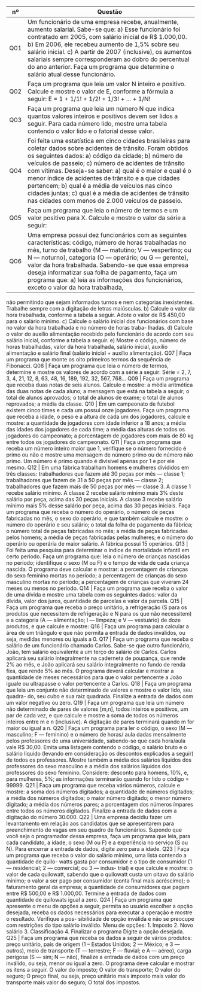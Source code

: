 nº | Questão
----| ------
Q01 | Um funcionário de uma empresa recebe, anualmente, aumento salarial. Sabe-se que: a) Esse funcionário foi contratado em 2005, com salário inicial de R$ 1.000,00. b) Em 2006, ele recebeu aumento de 1,5% sobre seu salário inicial. c) A partir de 2007 (inclusive), os aumentos salariais sempre corresponderam ao dobro do percentual do ano anterior. Faça um programa que determine o salário atual desse funcionário.
Q02 | Faça um programa que leia um valor N inteiro e positivo. Calcule e mostre o valor de E, conforme a fórmula a seguir: E = 1 + 1/1! + 1/2! + 1/3! + ... + 1/N!
Q03 | Faça um programa que leia um número N que indica quantos valores inteiros e positivos devem ser lidos a seguir. Para cada número lido, mostre uma tabela contendo o valor lido e o fatorial desse valor.
Q04 | Foi feita uma estatística em cinco cidades brasileiras para coletar dados sobre acidentes de trânsito. Foram obtidos os seguintes dados: a) código da cidade; b) número de veículos de passeio; c) número de acidentes de trânsito com vítimas. Deseja-se saber: a) qual é o maior e qual é o menor índice de acidentes de trânsito e a que cidades pertencem; b) qual é a média de veículos nas cinco cidades juntas; c) qual é a média de acidentes de trânsito nas cidades com menos de 2.000 veículos de passeio.
Q05 | Faça um programa que leia o número de termos e um valor positivo para X. Calcule e mostre o valor da série a seguir:
Q06 | Uma empresa possui dez funcionários com as seguintes características: código, número de horas trabalhadas no mês, turno de trabalho (M — matutino; V — vespertino; ou N — noturno), categoria (O — operário; ou G — gerente), valor da hora trabalhada. Sabendo-se que essa empresa deseja informatizar sua folha de pagamento, faça um programa que: a) leia as informações dos funcionários, exceto o valor da hora trabalhada,
não permitindo que sejam informados turnos e nem categorias inexistentes. Trabalhe
sempre com a digitação de letras maiúsculas. b) Calcule o valor da hora trabalhada,
conforme a tabela a seguir. Adote o valor de R$ 450,00 para o salário mínimo. c) Calcule o
salário inicial dos funcionários com base no valor da hora trabalhada e no número de horas
traba- lhadas. d) Calcule o valor do auxílio alimentação recebido pelo funcionário de acordo
com seu salário inicial, conforme a tabela a seguir. e) Mostre o código, número de horas
trabalhadas, valor da hora trabalhada, salário inicial, auxílio alimentação e salário final
(salário inicial + auxílio alimentação).
Q07 | Faça um programa que monte os oito primeiros termos da sequência de Fibonacci.
Q08 | Faça um programa que leia o número de termos, determine e mostre os valores de
acordo com a série a seguir: Série = 2, 7, 3, 4, 21, 12, 8, 63, 48, 16, 189, 192, 32, 567,
768…
Q09 | Faça um programa que receba duas notas de seis alunos. Calcule e mostre: a média
aritmética das duas notas de cada aluno; a mensagem que está na tabela a seguir; o total
de alunos aprovados; o total de alunos de exame; o total de alunos reprovados; a média da
classe.
Q10 | Em um campeonato de futebol existem cinco times e cada um possui onze jogadores.
Faça um programa que receba a idade, o peso e a altura de cada um dos jogadores, calcule
e mostre: a quantidade de jogadores com idade inferior a 18 anos; a média das idades dos
jogadores de cada time; a média das alturas de todos os jogadores do campeonato; a
porcentagem de jogadores com mais de 80 kg entre todos os jogadores do campeonato.
Q11 | Faça um programa que receba um número inteiro maior que 1, verifique se o número
fornecido é primo ou não e mostre uma mensagem de número primo ou de número não
primo. Um número é primo quando é divisível apenas por 1 e por ele mesmo.
Q12 | Em uma fábrica trabalham homens e mulheres divididos em três classes:
trabalhadores que fazem até 30 peças por mês — classe 1; trabalhadores que fazem de 31
a 50 peças por mês — classe 2; trabalhadores que fazem mais de 50 peças por mês —
classe 3. A classe 1 recebe salário mínimo. A classe 2 recebe salário mínimo mais 3%
deste salário por peça, acima das 30 peças iniciais. A classe 3 recebe salário mínimo mais
5% desse salário por peça, acima das 30 peças iniciais. Faça um programa que receba o
número do operário, o número de peças fabricadas no mês, o sexo do operário, e que
também calcule e mostre: o número do operário e seu salário; o total da folha de pagamento
da fábrica; o número total de peças fabricadas no mês; a média de peças fabricadas pelos
homens; a média de peças fabricadas pelas mulheres; e o número do operário ou operária
de maior salário. A fábrica possui 15 operários.
Q13 | Foi feita uma pesquisa para determinar o índice de mortalidade infantil em certo
período. Faça um programa que: leia o número de crianças nascidas no período; identifique
o sexo (M ou F) e o tempo de vida de cada criança nascida. O programa deve calcular e
mostrar: a percentagem de crianças do sexo feminino mortas no período; a percentagem de
crianças do sexo masculino mortas no período; a percentagem de crianças que viveram 24
meses ou menos no período.
Q14 | Faça um programa que receba o valor de uma dívida e mostre uma tabela com os
seguintes dados: valor da dívida, valor dos juros, quantidade de parcelas e valor da parcela.
Q15 | Faça um programa que receba o preço unitário, a refrigeração (S para os produtos
que necessitem de refrigeração e N para os que não necessitem) e a categoria (A —
alimentação; l — limpeza; e V — vestuário) de doze produtos, e que calcule e mostre:
Q16 | Faça um programa para calcular a área de um triângulo e que não permita a entrada
de dados inválidos, ou seja, medidas menores ou iguais a 0.
Q17 | Faça um programa que receba o salário de um funcionário chamado Carlos. Sabe-se
que outro funcionário, João, tem salário equivalente a um terço do salário de Carlos. Carlos
aplicará seu salário integralmente na caderneta de poupança, que rende 2% ao mês, e João
aplicará seu salário integralmente no fundo de renda fixa, que rende 5% ao mês. O
programa deverá calcular e mostrar a quantidade de meses necessários para que o valor
pertencente a João iguale ou ultrapasse o valor pertencente a Carlos.
Q18 | Faça um programa que leia um conjunto não determinado de valores e mostre o valor
lido, seu quadra- do, seu cubo e sua raiz quadrada. Finalize a entrada de dados com um
valor negativo ou zero.
Q19 | Faça um programa que leia um número não determinado de pares de valores [m,n],
todos inteiros e positivos, um par de cada vez, e que calcule e mostre a soma de todos os
números inteiros entre m e n (inclusive). A digitação de pares terminará quando m for maior
ou igual a n.
Q20 | Faça um programa para ler o código, o sexo (M — masculino; F — feminino) e o
número de horas/ aula dadas mensalmente pelos professores de uma universidade,
sabendo-se que cada hora/aula vale R$ 30,00. Emita uma listagem contendo o código, o
salário bruto e o salário líquido (levando em consideração os descontos explicados a seguir)
de todos os professores. Mostre também a média dos salários líquidos dos professores do
sexo masculino e a média dos salários líquidos dos professores do sexo feminino.
Considere: desconto para homens, 10%, e, para mulheres, 5%; as informações terminarão
quando for lido o código = 99999.
Q21 | Faça um programa que receba vários números, calcule e mostre: a soma dos
números digitados; a quantidade de números digitados; a média dos números digitados; o
maior número digitado; o menor número digitado; a média dos números pares; a
porcentagem dos números ímpares entre todos os números digitados. Finalize a entrada de
dados com a digitação do número 30.000.
Q22 | Uma empresa decidiu fazer um levantamento em relação aos candidatos que se
apresentarem para preenchimento de vagas em seu quadro de funcionários. Supondo que
você seja o programador dessa empresa, faça um programa que leia, para cada candidato,
a idade, o sexo (M ou F) e a experiência no serviço (S ou N). Para encerrar a entrada de
dados, digite zero para a idade.
Q23 | Faça um programa que receba o valor do salário mínimo, uma lista contendo a
quantidade de quilo- watts gasta por consumidor e o tipo de consumidor (1 — residencial; 2
— comercial; ou 3 — indus- trial) e que calcule e mostre: o valor de cada quilowatt, sabendo
que o quilowatt custa um oitavo do salário mínimo; o valor a ser pago por consumidor (conta
final mais acréscimo); o faturamento geral da empresa; a quantidade de consumidores que
pagam entre R$ 500,00 e R$ 1.000,00. Termine a entrada de dados com quantidade de
quilowats igual a zero.
Q24 | Faça um programa que apresente o menu de opções a seguir, permita ao usuário
escolher a opção desejada, receba os dados necessários para executar a operação e
mostre o resultado. Verifique a pos- sibilidade de opção inválida e não se preocupe com
restrições do tipo salário inválido. Menu de opções: 1. Imposto 2. Novo salário 3.
Classificação 4. Finalizar o programa Digite a opção desejada.
Q25 | Faça um programa que receba os dados a seguir de vários produtos: preço unitário,
país de origem (1 – Estados Unidos; 2 — México; e 3 — outros), meio de transporte (T —
terrestre; F — fluvial; e A — aéreo), carga perigosa (S — sim; N — não), finalize a entrada
de dados com um preço inválido, ou seja, menor ou igual a zero. O programa deve calcular
e mostrar os itens a seguir. O valor do imposto; O valor do transporte; O valor do seguro; O
preço final, ou seja, preço unitário mais imposto mais valor do transporte mais valor do
seguro; O total dos impostos.
